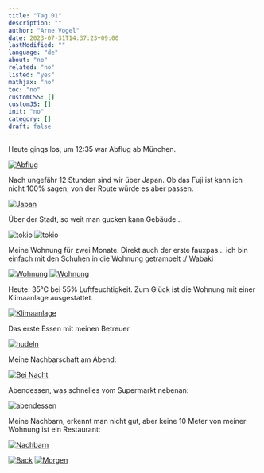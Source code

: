 ```yaml
---
title: "Tag 01"
description: ""
author: "Arne Vogel"
date: 2023-07-31T14:37:23+09:00
lastModified: ""
language: "de"
about: "no"
related: "no"
listed: "yes"
mathjax: "no"
toc: "no"
customCSS: []
customJS: []
init: "no"
category: []
draft: false
---
```


Heute gings los, um 12:35 war Abflug ab München.

[![Abflug](takeoff-small.jpg)](takeoff.jpg)

Nach ungefähr 12 Stunden sind wir über Japan. Ob das Fuji ist kann ich nicht 100% sagen, von der Route würde es aber passen.

[![Japan](arrival-small.jpg)](arrival.jpg)

Über der Stadt, so weit man gucken kann Gebäude…

[![tokio](city-small.jpg)](city.jpg)
[![tokio](city2-small.jpg)](city2.jpg)

Meine Wohnung für zwei Monate. Direkt auch der erste fauxpas… ich bin einfach mit den Schuhen in die Wohnung getrampelt :/ [Wabaki](https://www.youtube.com/watch?v=FWQcelJoxcc)

[![Wohnung](wohnung-small.jpg)](wohnung.jpg)
[![Wohnung](wohnung1-small.jpg)](wohnung1.jpg)

Heute: 35°C bei 55% Luftfeuchtigkeit. Zum Glück ist die Wohnung mit einer Klimaanlage ausgestattet.

[![Klimaanlage](retter-in-der-not-small.jpg)](retter-in-der-not.jpg)

Das erste Essen mit meinen Betreuer

[![nudeln](erstes-essen-small.jpg)](erstes-essen.jpg)

Meine Nachbarschaft am Abend:

[![Bei Nacht](bei-nacht-small.jpg)](bei-nacht.jpg)

Abendessen, was schnelles vom Supermarkt nebenan:

[![abendessen](fertiggericht-small.jpg)](fertiggericht.jpg)

Meine Nachbarn, erkennt man nicht gut, aber keine 10 Meter von meiner Wohnung ist ein Restaurant:

[![Nachbarn](nachbarn-small.jpg)](nachbarn.jpg)


[![Back](../back.png)](..) [![Morgen](../right.png)](../tag-02)
